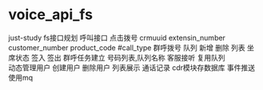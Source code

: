 # voice_api_fs
just-study
fs接口规划
	呼叫接口
		点击拨号
			crmuuid
			extensin_number
			customer_number
			product_code
			#call_type
		群呼拨号
			队列
				新增
				删除
				列表
			坐席状态
				签入
				签出
			群呼任务建立
				号码列表,队列名称
		客服接听
			复用队列	
	动态管理用户
		创建用户
		删除用户
		列表展示
	通话记录
		cdr模块存数据库
	事件推送
        使用mq
